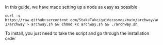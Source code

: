 
In this guide, we have made setting up a node as easy as possible

    curl -s https://raw.githubusercontent.com/StakeTake/guidecosmos/main/archway/augusta-1/archway > archway.sh && chmod +x archway.sh && ./archway.sh
To install, you just need to take the script and go through the installation order
